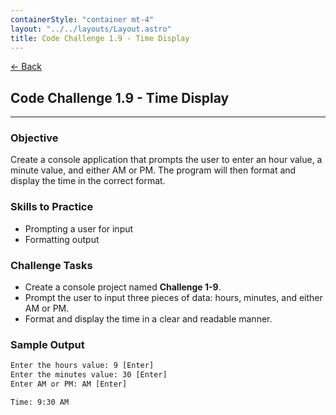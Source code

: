 ```yaml
---
containerStyle: "container mt-4"
layout: "../../layouts/Layout.astro"
title: Code Challenge 1.9 - Time Display
---
```


<a href="/code-challenges/" class="btn btn-sm btn-outline-light mb-3">
  ← Back
</a>

## Code Challenge 1.9 - Time Display

---

### Objective

Create a console application that prompts the user to enter an hour value, a minute value, and either AM or PM. The program will then format and display the time in the correct format.

### Skills to Practice
- Prompting a user for input
- Formatting output

### Challenge Tasks
- Create a console project named **Challenge 1-9**.
- Prompt the user to input three pieces of data: hours, minutes, and either AM or PM.
- Format and display the time in a clear and readable manner.


### Sample Output

```txt
Enter the hours value: 9 [Enter]
Enter the minutes value: 30 [Enter]
Enter AM or PM: AM [Enter]

Time: 9:30 AM
```
